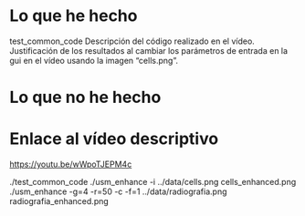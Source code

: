 # Lo que he hecho

test_common_code
Descripción del código realizado en el vídeo.
Justificación de los resultados al cambiar los parámetros de entrada en la gui en el vídeo usando la imagen “cells.png”.

# Lo que no he hecho

# Enlace al vídeo descriptivo

https://youtu.be/wWpoTJEPM4c

./test_common_code
./usm_enhance -i ../data/cells.png cells_enhanced.png
./usm_enhance -g=4 -r=50 -c -f=1 ../data/radiografia.png radiografia_enhanced.png
